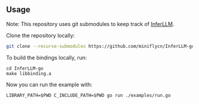 ## Usage

Note: This repository uses git submodules to keep track of [InferLLM](https://github.com/MegEngine/InferLLM).

Clone the repository locally:

```bash
git clone --recurse-submodules https://github.com/miniflycn/InferLLM-go
```

To build the bindings locally, run:

```
cd InferLLM-go
make libbinding.a
```

Now you can run the example with:

```
LIBRARY_PATH=$PWD C_INCLUDE_PATH=$PWD go run ./examples/run.go
```
